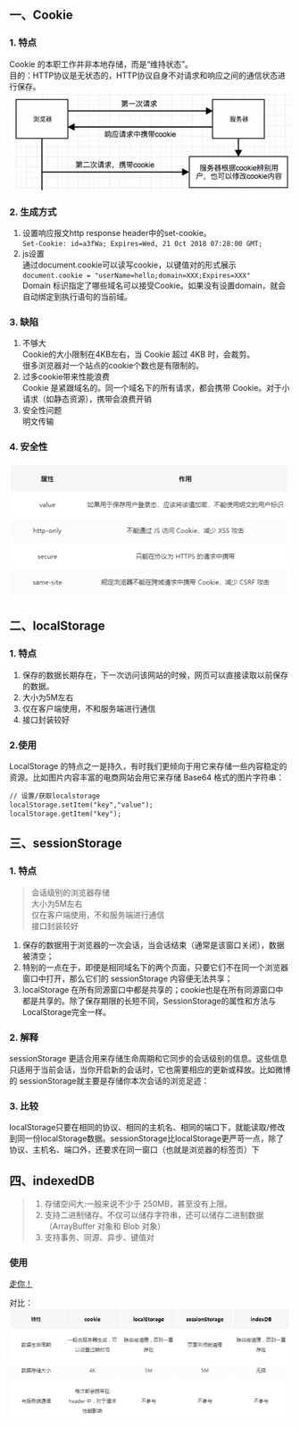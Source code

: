 ## 一、Cookie  
### 1. 特点
Cookie 的本职工作并非本地存储，而是“维持状态”。  
目的：HTTP协议是无状态的，HTTP协议自身不对请求和响应之间的通信状态进行保存。  
![](1.png)  

### 2. 生成方式  
1. 设置响应报文http response header中的set-cookie。  
   `Set-Cookie: id=a3fWa; Expires=Wed, 21 Oct 2018 07:28:00 GMT;`  
2. js设置  
   通过document.cookie可以读写cookie，以键值对的形式展示  
   `document.cookie = "userName=hello;domain=XXX;Expires=XXX"`  
   Domain 标识指定了哪些域名可以接受Cookie。如果没有设置domain，就会自动绑定到执行语句的当前域。
### 3. 缺陷  
1. 不够大  
   Cookie的大小限制在4KB左右，当 Cookie 超过 4KB 时，会裁剪。  
   很多浏览器对一个站点的cookie个数也是有限制的。  
2. 过多cookie带来性能浪费  
   Cookie 是紧跟域名的。同一个域名下的所有请求，都会携带 Cookie。对于小请求（如静态资源），携带会浪费开销  
3. 安全性问题  
   明文传输  
### 4. 安全性  
![](2.png)  

## 二、localStorage  
### 1. 特点
1. 保存的数据长期存在，下一次访问该网站的时候，网页可以直接读取以前保存的数据。
2. 大小为5M左右
3. 仅在客户端使用，不和服务端进行通信
4. 接口封装较好
### 2.使用  
LocalStorage 的特点之一是持久，有时我们更倾向于用它来存储一些内容稳定的资源。比如图片内容丰富的电商网站会用它来存储 Base64 格式的图片字符串：
```  
// 设置/获取localstorage  
localStorage.setItem("key","value");
localStorage.getItem("key");
```  
## 三、sessionStorage  
### 1. 特点  
> 会话级别的浏览器存储  
> 大小为5M左右  
> 仅在客户端使用，不和服务端进行通信  
> 接口封装较好  
1. 保存的数据用于浏览器的一次会话，当会话结束（通常是该窗口关闭），数据被清空；  
2. 特别的一点在于，即便是相同域名下的两个页面，只要它们不在同一个浏览器窗口中打开，那么它们的 sessionStorage 内容便无法共享；  
3. localStorage 在所有同源窗口中都是共享的；cookie也是在所有同源窗口中都是共享的。除了保存期限的长短不同，SessionStorage的属性和方法与LocalStorage完全一样。  
### 2. 解释  
sessionStorage 更适合用来存储生命周期和它同步的会话级别的信息。这些信息只适用于当前会话，当你开启新的会话时，它也需要相应的更新或释放。比如微博的 sessionStorage就主要是存储你本次会话的浏览足迹：  
### 3. 比较  
localStorage只要在相同的协议、相同的主机名、相同的端口下，就能读取/修改到同一份localStorage数据。sessionStorage比localStorage更严苛一点，除了协议、主机名、端口外，还要求在同一窗口（也就是浏览器的标签页）下  
  
## 四、indexedDB  
> 1. 存储空间大:一般来说不少于 250MB，甚至没有上限。  
> 2. 支持二进制储存。不仅可以储存字符串，还可以储存二进制数据（ArrayBuffer 对象和 Blob 对象）  
> 3. 支持事务、同源、异步、键值对  
### 使用  
[走你！](https://juejin.im/post/59bb2e755188257e7852d40f)

对比：  
![](3.png)